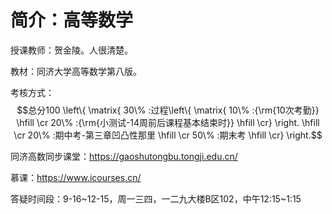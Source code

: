 # 简介：高等数学

授课教师：贺金陵。人很清楚。

教材：同济大学高等数学第八版。

考核方式：$$总分100 \left\{ \matrix{
  30\% :过程\left\{ \matrix{
  10\% :{\rm{10次考勤}} \hfill \cr 
  20\% :{\rm{小测试-14周前后课程基本结束时}} \hfill \cr}  \right. \hfill \cr 
  20\% :期中考-第三章凹凸性那里 \hfill \cr 
  50\% :期末考 \hfill \cr}  \right.$$

同济高数同步课堂：https://gaoshutongbu.tongji.edu.cn/

慕课：https://www.icourses.cn/

答疑时间段：9-16~12-15，周一三四，一二九大楼B区102，中午12:15~1:15